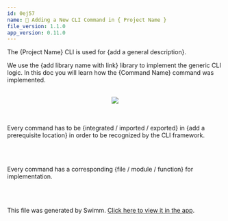 ```yaml
---
id: 0ej57
name: 🧰 Adding a New CLI Command in { Project Name }
file_version: 1.1.0
app_version: 0.11.0
---
```


The {Project Name} CLI is used for {add a general description}.

We use the {add library name with link} library to implement the generic CLI logic. In this doc you will learn how the {Command Name} command was implemented.

<br/>

<div align="center"><img src="https://firebasestorage.googleapis.com/v0/b/swimmio-content/o/repositories%2F5uDzblDyNSQUaETEGltk%2F1f20ce9f-92b6-45ff-a476-3a55dd900d44.png?alt=media&token=21bf3a7a-9a98-4abe-bb0b-d0599a031889" style="width:'25%'"/></div>

<br/>



<br/>

Every command has to be {integrated / imported / exported} in {add a prerequisite location} in order to be recognized by the CLI framework.

<br/>



<br/>

Every command has a corresponding {file / module / function} for implementation.

<br/>



<br/>

This file was generated by Swimm. [Click here to view it in the app](https://swimm-web-app.web.app/repos/Z2l0aHViJTNBJTNBdGVzdC1naXRodWItYXBwJTNBJTNBc3dpbW1pbw==/docs/0ej57).